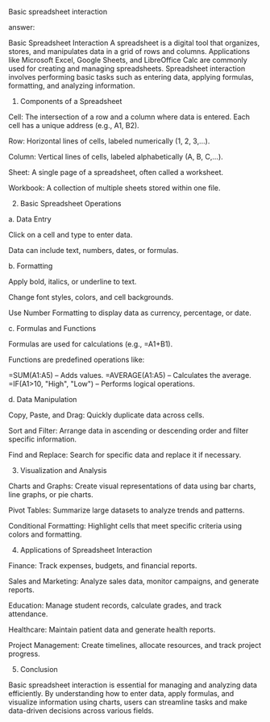 Basic spreadsheet  interaction

answer:

Basic Spreadsheet Interaction
A spreadsheet is a digital tool that organizes, stores, and manipulates data in a grid of rows and columns. Applications like Microsoft Excel, Google Sheets, and LibreOffice Calc are commonly used for creating and managing spreadsheets. Spreadsheet interaction involves performing basic tasks such as entering data, applying formulas, formatting, and analyzing information.

1. Components of a Spreadsheet

Cell: The intersection of a row and a column where data is entered. Each cell has a unique address (e.g., A1, B2).

Row: Horizontal lines of cells, labeled numerically (1, 2, 3,...).

Column: Vertical lines of cells, labeled alphabetically (A, B, C,...).

Sheet: A single page of a spreadsheet, often called a worksheet.

Workbook: A collection of multiple sheets stored within one file.

2. Basic Spreadsheet Operations

a. Data Entry

Click on a cell and type to enter data.

Data can include text, numbers, dates, or formulas.

b. Formatting

Apply bold, italics, or underline to text.

Change font styles, colors, and cell backgrounds.

Use Number Formatting to display data as currency, percentage, or date.

c. Formulas and Functions

Formulas are used for calculations (e.g., =A1+B1).

Functions are predefined operations like:

=SUM(A1:A5) – Adds values.
=AVERAGE(A1:A5) – Calculates the average.
=IF(A1>10, "High", "Low") – Performs logical operations.

d. Data Manipulation

Copy, Paste, and Drag: Quickly duplicate data across cells.

Sort and Filter: Arrange data in ascending or descending order and filter specific information.

Find and Replace: Search for specific data and replace it if necessary.

3. Visualization and Analysis

Charts and Graphs: Create visual representations of data using bar charts, line graphs, or pie charts.

Pivot Tables: Summarize large datasets to analyze trends and patterns.

Conditional Formatting: Highlight cells that meet specific criteria using colors and formatting.

4. Applications of Spreadsheet Interaction

Finance: Track expenses, budgets, and financial reports.

Sales and Marketing: Analyze sales data, monitor campaigns, and generate reports.

Education: Manage student records, calculate grades, and track attendance.

Healthcare: Maintain patient data and generate health reports.

Project Management: Create timelines, allocate resources, and track project progress.

5. Conclusion

Basic spreadsheet interaction is essential for managing and analyzing data efficiently. By understanding how to enter data, apply formulas, and visualize information using charts, users can streamline tasks and make data-driven decisions across various fields.